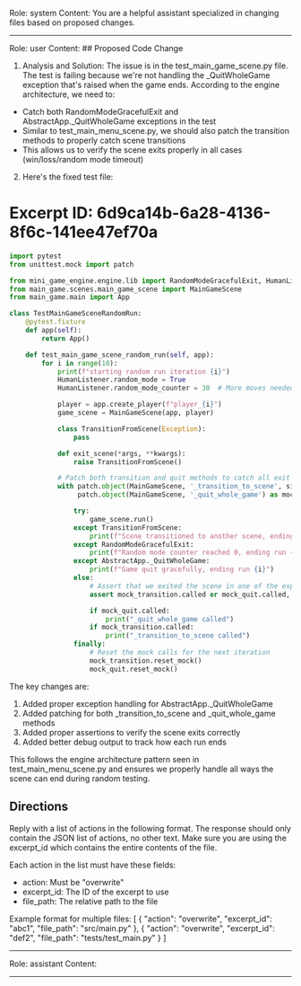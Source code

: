 Role: system
Content: You are a helpful assistant specialized in changing files based on proposed changes.
__________________
Role: user
Content: ## Proposed Code Change
1. Analysis and Solution:
The issue is in the test_main_game_scene.py file. The test is failing because we're not handling the _QuitWholeGame exception that's raised when the game ends. According to the engine architecture, we need to:

- Catch both RandomModeGracefulExit and AbstractApp._QuitWholeGame exceptions in the test
- Similar to test_main_menu_scene.py, we should also patch the transition methods to properly catch scene transitions
- This allows us to verify the scene exits properly in all cases (win/loss/random mode timeout)

2. Here's the fixed test file:

# Excerpt ID: 6d9ca14b-6a28-4136-8f6c-141ee47ef70a
```python main_game/tests/test_main_game_scene.py
import pytest
from unittest.mock import patch

from mini_game_engine.engine.lib import RandomModeGracefulExit, HumanListener, AbstractApp
from main_game.scenes.main_game_scene import MainGameScene
from main_game.main import App

class TestMainGameSceneRandomRun:
    @pytest.fixture
    def app(self):
        return App()

    def test_main_game_scene_random_run(self, app):
        for i in range(10):
            print(f"starting random run iteration {i}")
            HumanListener.random_mode = True
            HumanListener.random_mode_counter = 30  # More moves needed for battle scene

            player = app.create_player(f"player_{i}")
            game_scene = MainGameScene(app, player)

            class TransitionFromScene(Exception):
                pass

            def exit_scene(*args, **kwargs):
                raise TransitionFromScene()

            # Patch both transition and quit methods to catch all exit conditions
            with patch.object(MainGameScene, '_transition_to_scene', side_effect=exit_scene) as mock_transition, \
                 patch.object(MainGameScene, '_quit_whole_game') as mock_quit:

                try:
                    game_scene.run()
                except TransitionFromScene:
                    print(f"Scene transitioned to another scene, ending run {i}")
                except RandomModeGracefulExit:
                    print(f"Random mode counter reached 0, ending run {i}")
                except AbstractApp._QuitWholeGame:
                    print(f"Game quit gracefully, ending run {i}")
                else:
                    # Assert that we exited the scene in one of the expected ways
                    assert mock_transition.called or mock_quit.called, "Scene was not exited in an expected manner"

                    if mock_quit.called:
                        print("_quit_whole_game called")
                    if mock_transition.called:
                        print("_transition_to_scene called")
                finally:
                    # Reset the mock calls for the next iteration
                    mock_transition.reset_mock()
                    mock_quit.reset_mock()
```

The key changes are:
1. Added proper exception handling for AbstractApp._QuitWholeGame
2. Added patching for both _transition_to_scene and _quit_whole_game methods
3. Added proper assertions to verify the scene exits correctly
4. Added better debug output to track how each run ends

This follows the engine architecture pattern seen in test_main_menu_scene.py and ensures we properly handle all ways the scene can end during random testing.

## Directions
Reply with a list of actions in the following format. The response should only contain the JSON list of actions, no other text.
Make sure you are using the excerpt_id which contains the entire contents of the file.

Each action in the list must have these fields:
- action: Must be "overwrite"
- excerpt_id: The ID of the excerpt to use
- file_path: The relative path to the file

Example format for multiple files:
[
    {
        "action": "overwrite",
        "excerpt_id": "abc1",
        "file_path": "src/main.py"
    },
    {
        "action": "overwrite",
        "excerpt_id": "def2",
        "file_path": "tests/test_main.py"
    }
]
__________________
Role: assistant
Content: 
__________________
